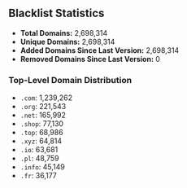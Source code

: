 ## Blacklist Statistics

- **Total Domains:** 2,698,314
- **Unique Domains:** 2,698,314
- **Added Domains Since Last Version:** 2,698,314
- **Removed Domains Since Last Version:** 0

### Top-Level Domain Distribution

-  `.com`: 1,239,262
-  `.org`: 221,543
-  `.net`: 165,992
-  `.shop`: 77,130
-  `.top`: 68,986
-  `.xyz`: 64,814
-  `.io`: 63,681
-  `.pl`: 48,759
-  `.info`: 45,149
-  `.fr`: 36,177
